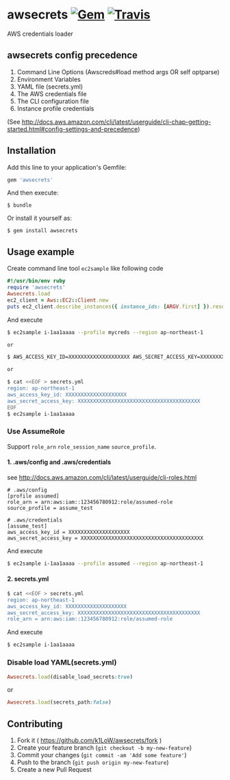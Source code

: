 # awsecrets [![Gem](https://img.shields.io/gem/v/awsecrets.svg)](https://rubygems.org/gems/awsecrets) [![Travis](https://img.shields.io/travis/k1LoW/awsecrets.svg)](https://travis-ci.org/k1LoW/awsecrets)

AWS credentials loader

## awsecrets config precedence

1. Command Line Options (Awscreds#load method args OR self optparse)
2. Environment Variables
3. YAML file (secrets.yml)
4. The AWS credentials file
5. The CLI configuration file
6. Instance profile credentials

(See http://docs.aws.amazon.com/cli/latest/userguide/cli-chap-getting-started.html#config-settings-and-precedence)

## Installation

Add this line to your application's Gemfile:

```ruby
gem 'awsecrets'
```

And then execute:

    $ bundle

Or install it yourself as:

    $ gem install awsecrets

## Usage example

Create command line tool `ec2sample` like following code

```ruby
#!/usr/bin/env ruby
require 'awsecrets'
Awsecrets.load
ec2_client = Aws::EC2::Client.new
puts ec2_client.describe_instances({ instance_ids: [ARGV.first] }).reservations.first.instances.first
```

And execute

```sh
$ ec2sample i-1aa1aaaa --profile mycreds --region ap-northeast-1

or

$ AWS_ACCESS_KEY_ID=XXXXXXXXXXXXXXXXXXXX AWS_SECRET_ACCESS_KEY=XXXXXXXXXXXXXXXXXXXXXXXXXXXXXXXXXXXXXXXX AWS_REGION=ap-northeast-1 ec2sample i-1aa1aaaa

or

$ cat <<EOF > secrets.yml
region: ap-northeast-1
aws_access_key_id: XXXXXXXXXXXXXXXXXXXX
aws_secret_access_key: XXXXXXXXXXXXXXXXXXXXXXXXXXXXXXXXXXXXXXXX
EOF
$ ec2sample i-1aa1aaaa
```

### Use AssumeRole

Support `role_arn` `role_session_name` `source_profile`.

#### 1. .aws/config and .aws/credentials

see http://docs.aws.amazon.com/cli/latest/userguide/cli-roles.html

```
# .aws/config
[profile assumed]
role_arn = arn:aws:iam::123456780912:role/assumed-role
source_profile = assume_test
```

```
# .aws/credentials
[assume_test]
aws_access_key_id = XXXXXXXXXXXXXXXXXXXX
aws_secret_access_key = XXXXXXXXXXXXXXXXXXXXXXXXXXXXXXXXXXXXXXXX
```

And execute

```sh
$ ec2sample i-1aa1aaaa --profile assumed --region ap-northeast-1
```

#### 2. secrets.yml

```sh
$ cat <<EOF > secrets.yml
region: ap-northeast-1
aws_access_key_id: XXXXXXXXXXXXXXXXXXXX
aws_secret_access_key: XXXXXXXXXXXXXXXXXXXXXXXXXXXXXXXXXXXXXXXX
role_arn = arn:aws:iam::123456780912:role/assumed-role
```

And execute

```sh
$ ec2sample i-1aa1aaaa
```

### Disable load YAML(secrets.yml)

```ruby
Awsecrets.load(disable_load_secrets:true)
```

or

```ruby
Awsecrets.load(secrets_path:false)
```

## Contributing

1. Fork it ( https://github.com/k1LoW/awsecrets/fork )
2. Create your feature branch (`git checkout -b my-new-feature`)
3. Commit your changes (`git commit -am 'Add some feature'`)
4. Push to the branch (`git push origin my-new-feature`)
5. Create a new Pull Request
